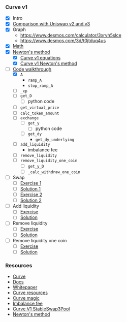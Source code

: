 ### Curve v1

-   [x] Intro
-   [x] [Comparison with Uniswap v2 and v3](./topics/amm/curve-v1/comparisons.md)
-   [x] Graph
    -   https://www.desmos.com/calculator/3xrvh5slce
    -   https://www.desmos.com/3d/t0jtduq4us
-   [x] [Math](./excalidraw/amm/curve-v1/curve-v1-eq.png)
-   [x] [Newton's method](./excalidraw/amm/curve-v1/curve-v1-newton.png)
    -   [x] [Curve v1 equations](./notebook/curve_v1_equations.ipynb)
    -   [x] [Curve v1 Newton's method](./notebook/curve_v1_newton.ipynb)
-   [ ] [Code walkthrough](./topics/amm/curve-v1/StableSwap3Pool.vy)
    -   [x] `A`
        -   `ramp_A`
        -   `stop_ramp_A`
    -   [ ] `_xp`
    -   [ ] `get_D`
        -   [ ] python code
    -   [ ] `get_virtual_price`
    -   [ ] `calc_token_amount`
    -   [ ] `exchange`
        -   [ ] `get_y`
            -   [ ] python code
        -   [ ] `get_dy`
            -   `get_dy_underlying`
    -   [ ] `add_liquidity`
        -   imbalance fee
    -   [ ] `remove_liquidity`
    -   [ ] `remove_liquidity_one_coin`
        -   [ ] `get_y_D`
        -   [ ] `_calc_withdraw_one_coin`
-   [ ] Swap
    -   [ ] [Exercise 1](./foundry/test/curve-v1/exercises/CurveV1Swap.test.sol)
    -   [ ] [Solution 1](./foundry/test/curve-v1/solutions/CurveV1Swap.test.sol)
    -   [ ] [Exercise 2](./foundry/test/curve-v1/exercises/CurveV1Swap.test.sol)
    -   [ ] [Solution 2](./foundry/test/curve-v1/solutions/CurveV1Swap.test.sol)
-   [ ] Add liquidity
    -   [ ] [Exercise](./foundry/test/curve-v1/exercises/CurveV1Liquidity.test.sol)
    -   [ ] [Solution](./foundry/test/curve-v1/solutions/CurveV1Liquidity.test.sol)
-   [ ] Remove liquidity
    -   [ ] [Exercise](./foundry/test/curve-v1/exercises/CurveV1Liquidity.test.sol)
    -   [ ] [Solution](./foundry/test/curve-v1/solutions/CurveV1Liquidity.test.sol)
-   [ ] Remove liquidity one coin
    -   [ ] [Exercise](./foundry/test/curve-v1/exercises/CurveV1Liquidity.test.sol)
    -   [ ] [Solution](./foundry/test/curve-v1/solutions/CurveV1Liquidity.test.sol)

### Resources

-   [Curve](https://curve.fi)
-   [Docs](https://curve.readthedocs.io/)
-   [Whitepaper](https://resources.curve.fi/pdf/curve-stableswap.pdf)
-   [Curve resources](https://resources.curve.fi/)
-   [Curve magic](https://hackmd.io/@alltold/curve-magic)
-   [Imbalance fee](https://ethereum.stackexchange.com/questions/124850/curve-amm-how-is-fee-calculated-when-adding-liquidity)
-   [Curve V1 StableSwap3Pool](https://github.com/curvefi/curve-contract/blob/master/contracts/pools/3pool/StableSwap3Pool.vy)
-   [Newton's method](https://en.wikipedia.org/wiki/Newton's_method)
